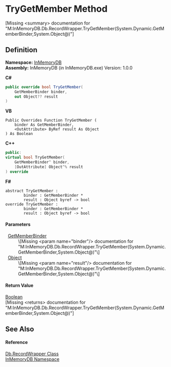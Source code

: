 # TryGetMember Method


\[Missing &lt;summary&gt; documentation for "M:InMemoryDB.Db.RecordWrapper.TryGetMember(System.Dynamic.GetMemberBinder,System.Object@)"\]



## Definition
**Namespace:** <a href="https://gitlab.mff.cuni.cz/teaching/nprg031/2022-summer/student-telcerj/-/tree/master/InMemoryDB/Help/044e8d7f-0f94-a8b4-bd65-529f6359fdf7">InMemoryDB</a>  
**Assembly:** InMemoryDB (in InMemoryDB.exe) Version: 1.0.0

**C#**
``` C#
public override bool TryGetMember(
	GetMemberBinder binder,
	out Object?? result
)
```
**VB**
``` VB
Public Overrides Function TryGetMember ( 
	binder As GetMemberBinder,
	<OutAttribute> ByRef result As Object
) As Boolean
```
**C++**
``` C++
public:
virtual bool TryGetMember(
	GetMemberBinder^ binder, 
	[OutAttribute] Object^% result
) override
```
**F#**
``` F#
abstract TryGetMember : 
        binder : GetMemberBinder * 
        result : Object byref -> bool 
override TryGetMember : 
        binder : GetMemberBinder * 
        result : Object byref -> bool 
```



#### Parameters
<dl><dt>  <a href="https://gitlab.mff.cuni.cz/teaching/nprg031/2022-summer/student-telcerj/-/tree/master/InMemoryDB/Help/https://learn.microsoft.com/dotnet/api/system.dynamic.getmemberbinder" target="_blank" rel="noopener noreferrer">GetMemberBinder</a></dt><dd>\[Missing &lt;param name="binder"/&gt; documentation for "M:InMemoryDB.Db.RecordWrapper.TryGetMember(System.Dynamic.GetMemberBinder,System.Object@)"\]</dd><dt>  <a href="https://gitlab.mff.cuni.cz/teaching/nprg031/2022-summer/student-telcerj/-/tree/master/InMemoryDB/Help/https://learn.microsoft.com/dotnet/api/system.object" target="_blank" rel="noopener noreferrer">Object</a></dt><dd>\[Missing &lt;param name="result"/&gt; documentation for "M:InMemoryDB.Db.RecordWrapper.TryGetMember(System.Dynamic.GetMemberBinder,System.Object@)"\]</dd></dl>

#### Return Value
<a href="https://gitlab.mff.cuni.cz/teaching/nprg031/2022-summer/student-telcerj/-/tree/master/InMemoryDB/Help/https://learn.microsoft.com/dotnet/api/system.boolean" target="_blank" rel="noopener noreferrer">Boolean</a>  
\[Missing &lt;returns&gt; documentation for "M:InMemoryDB.Db.RecordWrapper.TryGetMember(System.Dynamic.GetMemberBinder,System.Object@)"\]

## See Also


#### Reference
<a href="https://gitlab.mff.cuni.cz/teaching/nprg031/2022-summer/student-telcerj/-/tree/master/InMemoryDB/Help/15d1f56f-3dc8-30e2-1769-44c8b9a97dea">Db.RecordWrapper Class</a>  
<a href="https://gitlab.mff.cuni.cz/teaching/nprg031/2022-summer/student-telcerj/-/tree/master/InMemoryDB/Help/044e8d7f-0f94-a8b4-bd65-529f6359fdf7">InMemoryDB Namespace</a>  
